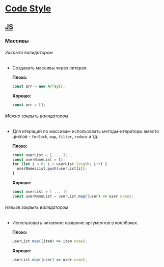 # [Code Style](../../README.md)

## [JS](../README.md)

### Массивы

###### Закрыто валидатором

- Создавать массивы через литерал.

  **Плохо:**
  ```js
  const arr = new Array();
  ```
  **Хорошо:**
  ```js
  const arr = [];
  ```

###### Можно закрыть валидатором

- Для итераций по массивам использовать методы-итераторы вместо циклов - `forEach`, `map`, `filter`, `reduce` и тд.

  **Плохо:**
  ```js
  const userList = [ ... ];
  const userNameList = [];
  for (let i = 0; i < userList.length; i++) {
    userNamesList.push(userList[i]);
  }
  ```
  **Хорошо:**
  ```js
  const userList = [ ... ];
  const userNameList = userList.map((user) => user.name);
  ```

###### Нельзя закрыть валидатором

- Использовать читаемое название аргументов в коллбэках.

  **Плохо:**
  ```js
  userList.map((item) => item.name);
  ```
  **Хорошо:**
  ```js
  userList.map((user) => user.name);
  ```
